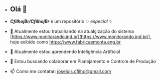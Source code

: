 - ## Olá 👋

- _**CfilhojBr/CfilhojBr**_ é um repositório ✨ _especial_ ✨


- 🔭 Atualmente estou trabalhando na atualçização do sistema [https://www.monitorando.ind.br](https://www.monitorando.ind.br/), hoje exibido como https://www.fabricaemonta.eng.br
- 🌱 Atualmente estou aprendendo Inteligência Artificial
- 👯 Estou buscando colaborar em Planejamento e Controle de Produção


- 📫 Como me contatar: joseluis.cfilho@gmail.com

